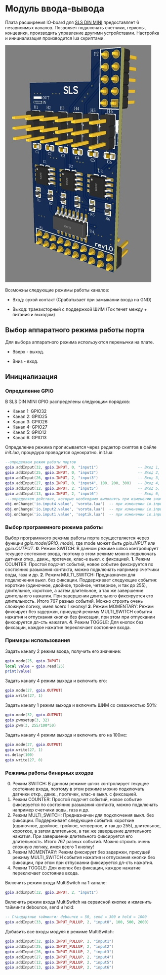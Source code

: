 # Модуль ввода-вывода
Плата расширения IO-board для [SLS DIN MINI](/devices/din_mini_base_rus.md) предоставляет 6 независимых каналов. Позволяет подключать счетчики, герконы, концевики, производить управление другими устройствами. Настройка и инициализация производится lua скриптами. 

![IO](/devices/images/ioboard.png)

Возможны следующие режимы работы каналов:

* Вход: сухой контакт (Срабатывает при замыкании входа на GND)

* Выход: транзисторный с поддержкой ШИМ (Ток течет между + питания и выходом)

## Выбор аппаратного режима работы порта
Для выбора аппаратного режима используются перемычки на плате.

* Вверх - выход.

* Вниз - вход.

## Инициализация
### Определение GPIO

В SLS DIN MINI GPIO распределены следующим порядков:
* Канал 1: GPIO32
* Канал 2: GPIO25
* Канал 3: GPIO26
* Канал 4: GPIO27
* Канал 5: GPIO12
* Канал 6: GPIO13

Определение режима прописывается  через редактор скиптов в файле  *init.lua*, процедура проводится  однократно.
init.lua:
```lua 
--определяем режим работы портов
gpio.addInput(32, gpio.INPUT, 0, "input1")                  -- Вход 1, gpio 32  (датчик заполненного сэптика)
gpio.addInput(25, gpio.INPUT, 0, "input2")                  -- Вход 2, gpio 25  (геркон калитки)
gpio.addInput(26, gpio.INPUT, 2, "input3")                  -- Вход 3, gpio 26  
gpio.addInput(27, gpio.INPUT, 0, "input4", 100, 200, 300)   -- Вход 4, gpio 27   (геркон ворот)
gpio.addInput(12, gpio.INPUT, 2, "input5")                  -- Вход 5, gpio 12
gpio.addInput(13, gpio.INPUT, 2, "input6")                  -- Вход 6, gpio 13
---определяем действия, которые необходимо выполнять при изменении значений портов
obj.onChange('io.input4.value', 'vorota.lua')  -- при изменении io.input4.value выполним скрипт vorota.lua
obj.onChange('io.input2.value', 'vorota.lua')  -- при изменении io.input4.value выполним скрипт vorota.lua
obj.onChange('io.input1.value', 'septik.lua')  -- при изменении io.input4.value выполним скрипт vorota.lua
```
### Выбор программного режима работы

Выбор программного режима работы порта осуществляется через функции *gpio.mode(GPIO, mode)*, где mode может быть *gpio.INPUT* или *gpio.OUTPUT*.
**0**. Режим SWITCH: В данном режиме шлюз контролирует текущее состояние входа, поэтому в этом режиме можно подключать датчики откр., движ., протечек, клас-е выкл. с фиксацией.
**1**. Режим COUNTER: Простой подсчет событий, новое событие фиксируется по состоянию разыкания контакта, можно подключать например счетчики воды, газа и др.
**2**. Режим MULTI_SWITCH: Предназначен для подключения выкл. без фиксации. Поддерживает следующие события: короткие (одиночное, двойное, тройное, четверное, и так до 255), длительное, короткое, а затем длительное, а так же завершение длительного нажатия. При завершении длительного фиксируется его длительность. Итого 767 разных событий. Можно строить очень сложную логику, имея всего 1 кнопку!
**3**. Режим MOMENTARY: Режим фиксирует без задержки, присущей режиму MULTI_SWITCH события нажатия и отпускания кнопки без фиксации, при этом при отпускании фиксируется дл-сть нажатия.
**4**. Режим TOGGLE: Для кнопок без фиксации, каждое нажатие переключает состояние входа.


### Примеры использования
Задать каналу 2 режим входа, получить его значение:
```lua
gpio.mode(25, gpio.INPUT)
local value = gpio.read(25)
print(value)
```
Задать каналу 4 режим выхода и включить его:
```lua
gpio.mode(27, gpio.OUTPUT)
gpio.write(27, 1)
```
Задать каналу 1 режим выхода и включить ШИМ со скважностью 50%:
```lua
gpio.mode(32, gpio.OUTPUT)
gpio.pwmsetup(3, 32)
gpio.pwm(3, 255/100*50)
```
Задать каналу 4 режим выхода и включить его на 100мс:
```lua
gpio.mode(27, gpio.OUTPUT)
gpio.write(27, 1)
os.delay(100)
gpio.write(27, 0)
```

### Режимы работы бинарных входов

0. Режим SWITCH: В данном режиме шлюз контролирует текущее состояние входа, поэтому в этом режиме можно подключать датчики откр., движ., протечек, клас-е выкл. с фиксацией.
1. Режим COUNTER: Простой подсчет событий, новое событие фиксируется по состоянию разыкания контакта, можно подключать например счетчики воды, газа и др.
2. Режим MULTI_SWITCH: Предназначен для подключения выкл. без фиксации. Поддерживает следующие события: короткие (одиночное, двойное, тройное, четверное, и так до 255), длительное, короткое, а затем длительное, а так же завершение длительного нажатия. При завершении длительного фиксируется его длительность. Итого 767 разных событий. Можно строить очень сложную логику, имея всего 1 кнопку!
3. Режим MOMENTARY: Режим фиксирует без задержки, присущей режиму MULTI_SWITCH события нажатия и отпускания кнопки без фиксации, при этом при отпускании фиксируется дл-сть нажатия.
4. Режим TOGGLE: Для кнопок без фиксации, каждое нажатие переключает состояние входа.


Включить режим входа MultiSwitch на 1 канале:
```lua
gpio.addInput(32, gpio.INPUT, 2, "input1")
```

Включить режим входа MultiSwitch на сервисной кнопке и изменить тайминги debounce, send и hold:
```lua
-- Стандартные тайминги: debounce = 50, send = 300 и hold = 1000
gpio.addInput(33, gpio.INPUT_PULLUP, 2, "input0", 100, 500, 2000)
```

Добавить все входы модуля в режиме MultiSwitch:
```lua
gpio.addInput(32, gpio.INPUT_PULLUP, 2, "input1")
gpio.addInput(25, gpio.INPUT_PULLUP, 2, "input2")
gpio.addInput(26, gpio.INPUT_PULLUP, 2, "input3")
gpio.addInput(27, gpio.INPUT_PULLUP, 2, "input4")
gpio.addInput(12, gpio.INPUT_PULLUP, 2, "input5")
gpio.addInput(13, gpio.INPUT_PULLUP, 2, "input6")
```



